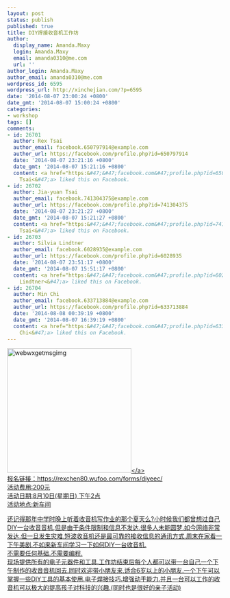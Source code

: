 ```yaml
---
layout: post
status: publish
published: true
title: DIY焊接收音机工作坊
author:
  display_name: Amanda.Maxy
  login: Amanda.Maxy
  email: amanda0310@me.com
  url: ''
author_login: Amanda.Maxy
author_email: amanda0310@me.com
wordpress_id: 6595
wordpress_url: http://xinchejian.com/?p=6595
date: '2014-08-07 23:00:24 +0800'
date_gmt: '2014-08-07 15:00:24 +0800'
categories:
- workshop
tags: []
comments:
- id: 26701
  author: Rex Tsai
  author_email: facebook.650797914@example.com
  author_url: https://facebook.com/profile.php?id=650797914
  date: '2014-08-07 23:21:16 +0800'
  date_gmt: '2014-08-07 15:21:16 +0800'
  content: <a href="https:&#47;&#47;facebook.com&#47;profile.php?id=650797914" target="_blank">Rex
    Tsai<&#47;a> liked this on Facebook.
- id: 26702
  author: Jia-yuan Tsai
  author_email: facebook.741304375@example.com
  author_url: https://facebook.com/profile.php?id=741304375
  date: '2014-08-07 23:21:27 +0800'
  date_gmt: '2014-08-07 15:21:27 +0800'
  content: <a href="https:&#47;&#47;facebook.com&#47;profile.php?id=741304375" target="_blank">Jia-yuan
    Tsai<&#47;a> liked this on Facebook.
- id: 26703
  author: Silvia Lindtner
  author_email: facebook.6028935@example.com
  author_url: https://facebook.com/profile.php?id=6028935
  date: '2014-08-07 23:51:17 +0800'
  date_gmt: '2014-08-07 15:51:17 +0800'
  content: <a href="https:&#47;&#47;facebook.com&#47;profile.php?id=6028935" target="_blank">Silvia
    Lindtner<&#47;a> liked this on Facebook.
- id: 26704
  author: Min Chi
  author_email: facebook.633713884@example.com
  author_url: https://facebook.com/profile.php?id=633713884
  date: '2014-08-08 00:39:19 +0800'
  date_gmt: '2014-08-07 16:39:19 +0800'
  content: <a href="https:&#47;&#47;facebook.com&#47;profile.php?id=633713884" target="_blank">Min
    Chi<&#47;a> liked this on Facebook.
---
```

<p><a href="http:&#47;&#47;xinchejian.com&#47;wp-content&#47;uploads&#47;2014&#47;08&#47;webwxgetmsgimg.jpg"><img src="http:&#47;&#47;xinchejian.com&#47;wp-content&#47;uploads&#47;2014&#47;08&#47;webwxgetmsgimg-290x290.jpg" alt="webwxgetmsgimg" width="290" height="290" class="aligncenter size-thumbnail wp-image-6596" &#47;><&#47;a><br />
报名链接：https:&#47;&#47;rexchen80.wufoo.com&#47;forms&#47;diyeec&#47;<br />
活动费用:200元<br />
活动日期:8月10日(星期日) 下午2点<br />
活动地点:新车间</p>
<p>还记得那年中学时晚上听着收音机写作业的那个夏天么?小时候我们都曾想过自己DIY一台收⾳音机,但是由于条件限制和信息不发达.很多人未能圆梦.如今网络非常发达.但一旦发生灾难,短波收音机还是最可靠的接收信息的通讯方式.周末在家看一下午美剧.不如来新车间学习一下如何DIY一台收音机.<br />
不需要任何基础.不需要编程.<br />
现场提供所有的电子元器件和工具.工作坊结束后每个人都可以带一台自己一个下午制作的收⾳音机回去.同时欢迎带小朋友来,适合6岁以上的小朋友.一个下午可以掌握一些DIY工具的基本使用.电子焊接技巧.增强动手能力.并且一台可以工作的收音机可以极大的提高孩子对科技的兴趣.(同时也是很好的亲子活动)</p>
